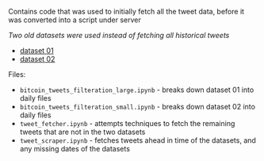 Contains code that was used to initially fetch all the tweet data, before it was converted into a script under server

<em>Two old datasets were used instead of fetching all historical tweets</em>
* [dataset 01](https://www.kaggle.com/datasets/alaix14/bitcoin-tweets-20160101-to-20190329)
* [dataset 02](https://www.kaggle.com/datasets/kaushiksuresh147/bitcoin-tweets)

Files:
* `bitcoin_tweets_filteration_large.ipynb` - breaks down dataset 01 into daily files
* `bitcoin_tweets_filteration_small.ipynb` - breaks down dataset 02 into daily files
* `tweet_fetcher.ipynb` - attempts techniques to fetch the remaining tweets that are not in the two datasets
* `tweet_scraper.ipynb` - fetches tweets ahead in time of the datasets, and any missing dates of the datasets
